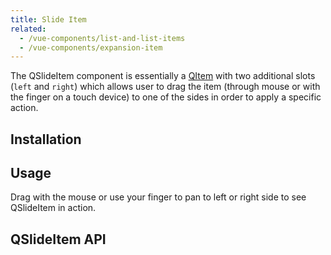 ```yaml
---
title: Slide Item
related:
  - /vue-components/list-and-list-items
  - /vue-components/expansion-item
---
```


The QSlideItem component is essentially a [QItem](/vue-components/list-and-list-items) with two additional slots (`left` and `right`) which allows user to drag the item (through mouse or with the finger on a touch device) to one of the sides in order to apply a specific action.

## Installation
<doc-installation components="QSlideItem" />

## Usage
Drag with the mouse or use your finger to pan to left or right side to see QSlideItem in action.

<doc-example title="Basic" file="QSlideItem/Basic" />

<doc-example title="Custom colors" file="QSlideItem/CustomColors" />

<doc-example title="One sided or no sides" file="QSlideItem/OneSided" />

## QSlideItem API
<doc-api file="QSlideItem" />
